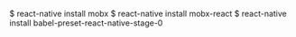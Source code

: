 

$ react-native install mobx
$ react-native install mobx-react
$ react-native install babel-preset-react-native-stage-0

